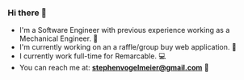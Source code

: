 ### Hi there 👋

- I'm a Software Engineer with previous experience working as a Mechanical Engineer. :wrench:
- I'm currently working on an a raffle/group buy web application. 🔭
- I currently work full-time for Remarcable. :computer:
- You can reach me at: **stephenvogelmeier@gmail.com** :iphone:

<!--
**stephenv13/stephenv13** is a ✨ _special_ ✨ repository because its `README.md` (this file) appears on your GitHub profile.

Here are some ideas to get you started:



- 👯 I’m looking to collaborate on ...
- 🤔 I’m looking for help with ...
- 💬 Ask me about ...
- 📫 How to reach me: ...
- 😄 Pronouns: ...
- ⚡ Fun fact: ...
-->
